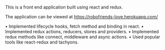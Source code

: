 This is a front end application built using react and redux.

The application can be viewed at https://robofriends-love.herokuapp.com/

•	Implemented lifecycle hooks, fetch method and binding in react.
•	Implemented redux actions, reducers, stores and providers.
•	Implemented redux methods like connect, middleware and async actions.
•	Used popular tools like react-redux and tachyons.
